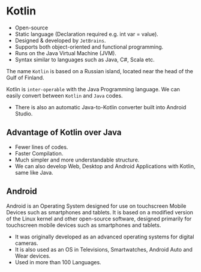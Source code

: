 # Kotlin

- Open-source
- Static language (Declaration required e.g. int var = value).
- Designed & developed by `JetBrains`.
- Supports both object-oriented and functional programming.
- Runs on the Java Virtual Machine (JVM).
- Syntax similar to languages such as Java, C#, Scala etc.

The name `Kotlin` is based on a Russian island, located near the head of the Gulf of Finland.

Kotlin is `inter-operable` with the Java Programming language. We can easily convert between `Kotlin` and `Java` codes.
- There is also an automatic Java-to-Kotlin converter built into Android Studio.


## Advantage of Kotlin over Java
- Fewer lines of codes.
- Faster Compilation.
- Much simpler and more understandable structure.
- We can also develop Web, Desktop and Android Applications with Kotlin, same like Java.

## Android

Android is an Operating System designed for use on touchscreen Mobile Devices such as smartphones and tablets. It is based on a modified version of the Linux kernel and other open-source software, designed primarily for touchscreen mobile devices such as smartphones and tablets.
- It was originally developed as an advanced operating systems for digital cameras.
- It is also used as an OS in Televisions, Smartwatches, Android Auto and Wear devices.
- Used in more than 100 Languages.
